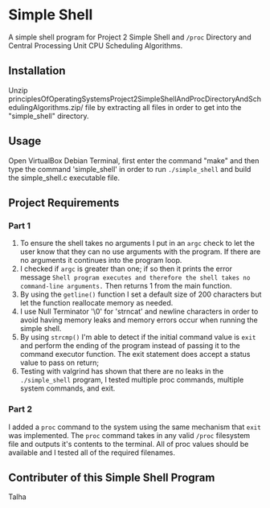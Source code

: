 # Simple Shell

A simple shell program for Project 2 Simple Shell and `/proc` Directory and Central Processing Unit CPU Scheduling Algorithms.

## Installation

Unzip principlesOfOperatingSystemsProject2SimpleShellAndProcDirectoryAndSchedulingAlgorithms.zip/ file by extracting all files in order to get into the "simple_shell" directory.

## Usage

Open VirtualBox Debian Terminal, first enter the command "make" and then type the command 'simple_shell' in order to run `./simple_shell` and
build the simple_shell.c executable file.  

## Project Requirements

### Part 1

1. To ensure the shell takes no arguments I put in an `argc` check to let the user know that they can no use arguments with the program. If there
   are no arguments it continues into the program loop.
2. I checked if `argc` is greater than one; if so then it prints the error message `Shell program executes and therefore the shell takes
   no command-line arguments.` Then returns 1 from the main function.
3. By using the `getline()` function I set a default size of 200 characters but let the function reallocate memory as needed.
4. I use Null Terminator '\0' for 'strncat' and newline characters in order to avoid having memory leaks and memory errors occur when running the
   simple shell. 
5. By using `strcmp()` I'm able to detect if the initial command value is `exit` and perform the ending of the program instead of passing it
   to the command executor function. The exit statement does accept a status value to pass on return;
6. Testing with valgrind has shown that there are no leaks in the `./simple_shell` program, I tested multiple proc commands, multiple system
   commands, and exit.

### Part 2

I added a `proc` command to the system using the same mechanism that `exit` was implemented. The `proc` command takes in any valid `/proc`
filesystem file and outputs it's contents to the terminal. All of proc values should be available and I tested all of the required filenames.

## Contributer of this Simple Shell Program
Talha

 
